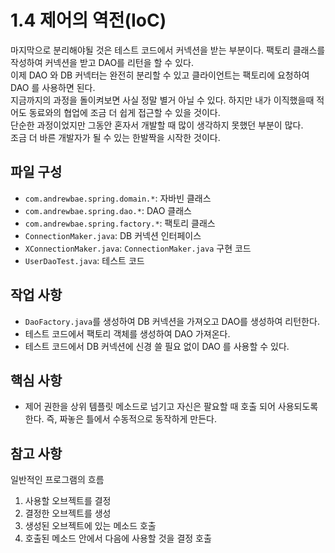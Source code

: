 # 1.4 제어의 역전(IoC)

마지막으로 분리해야될 것은 테스트 코드에서 커넥션을 받는 부분이다. 팩토리 클래스를 작성하여 커넥션을 받고 DAO를 리턴을 할 수 있다.  
이제 DAO 와 DB 커넥터는 완전히 분리할 수 있고 클라이언트는 팩토리에 요청하여 DAO 를 사용하면 된다.  
지금까지의 과정을 돌이켜보면 사실 정말 별거 아닐 수 있다. 하지만 내가 이직했을때 적어도 동료와의 협업에 조금 더 쉽게 접근할 수 있을 것이다.  
단순한 과정이었지만 그동안 혼자서 개발할 때 많이 생각하지 못했던 부분이 많다.  
조금 더 바른 개발자가 될 수 있는 한발짝을 시작한 것이다.

## 파일 구성

- `com.andrewbae.spring.domain.*`: 자바빈 클래스
- `com.andrewbae.spring.dao.*`: DAO 클래스
- `com.andrewbae.spring.factory.*`: 팩토리 클래스
- `ConnectionMaker.java`: DB 커넥션 인터페이스
- `XConnectionMaker.java`: `ConnectionMaker.java` 구현 코드
- `UserDaoTest.java`: 테스트 코드

## 작업 사항

- `DaoFactory.java`를 생성하여 DB 커넥션을 가져오고 DAO를 생성하여 리턴한다.
- 테스트 코드에서 팩토리 객체를 생성하여 DAO 가져온다.
- 테스트 코드에서 DB 커넥션에 신경 쓸 필요 없이 DAO 를 사용할 수 있다.

## 핵심 사항

- 제어 권한을 상위 템플릿 메소드로 넘기고 자신은 팔요할 때 호출 되어 사용되도록 한다. 즉, 짜놓은 틀에서 수동적으로 동작하게 만든다.

## 참고 사항

일반적인 프로그램의 흐름
1. 사용할 오브젝트를 결정
2. 결정한 오브젝트를 생성
3. 생성된 오브젝트에 있는 메소드 호출
4. 호출된 메소드 안에서 다음에 사용할 것을 결정 호출

 